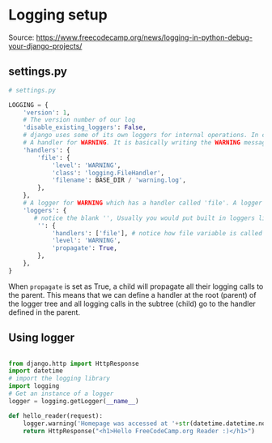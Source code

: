 # Logging setup

Source: https://www.freecodecamp.org/news/logging-in-python-debug-your-django-projects/

## settings.py

```python
# settings.py

LOGGING = {
    'version': 1,
    # The version number of our log
    'disable_existing_loggers': False,
    # django uses some of its own loggers for internal operations. In case you want to disable them just replace the False above with true.
    # A handler for WARNING. It is basically writing the WARNING messages into a file called WARNING.log
    'handlers': {
        'file': {
            'level': 'WARNING',
            'class': 'logging.FileHandler',
            'filename': BASE_DIR / 'warning.log',
        },
    },
    # A logger for WARNING which has a handler called 'file'. A logger can have multiple handler
    'loggers': {
       # notice the blank '', Usually you would put built in loggers like django or root here based on your needs
        '': {
            'handlers': ['file'], # notice how file variable is called in handler which has been defined above
            'level': 'WARNING',
            'propagate': True,
        },
    },
}
```

When `propagate` is set as True, a child will propagate all their logging calls to the parent. This means that we can define a handler at the root (parent) of the logger tree and all logging calls in the subtree (child) go to the handler defined in the parent.

## Using logger

```python

from django.http import HttpResponse
import datetime
# import the logging library
import logging
# Get an instance of a logger
logger = logging.getLogger(__name__)

def hello_reader(request):
    logger.warning('Homepage was accessed at '+str(datetime.datetime.now())+' hours!')
    return HttpResponse("<h1>Hello FreeCodeCamp.org Reader :)</h1>")

```
